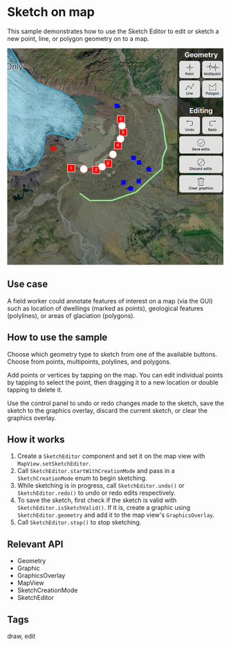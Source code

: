 # Sketch on map

This sample demonstrates how to use the Sketch Editor to edit or sketch a new point, line, or polygon geometry on to a map.

![](screenshot.png)

## Use case

A field worker could annotate features of interest on a map (via the GUI) such as location of dwellings (marked as points), geological features (polylines), or areas of glaciation (polygons).

## How to use the sample

Choose which geometry type to sketch from one of the available buttons. Choose from points, multipoints, polylines, and polygons.

Add points or vertices by tapping on the map. You can edit individual points by tapping to select the point, then dragging it to a new location or double tapping to delete it.

Use the control panel to undo or redo changes made to the sketch, save the sketch to the graphics overlay, discard the current sketch, or clear the graphics overlay.

## How it works

1. Create a `SketchEditor` component and set it on the map view with `MapView.setSketchEditor`.
2. Call `SketchEditor.startWithCreationMode` and pass in a `SketchCreationMode` enum to begin sketching.
3. While sketching is in progress, call `SketchEditor.undo()` or `SketchEditor.redo()` to undo or redo edits respectively.
4. To save the sketch, first check if the sketch is valid with `SketchEditor.isSketchValid()`. If it is, create a graphic using `SketchEditor.geometry` and add it to the map view's `GraphicsOverlay`.
5. Call `SketchEditor.stop()` to stop sketching.

## Relevant API

* Geometry
* Graphic
* GraphicsOverlay
* MapView
* SketchCreationMode
* SketchEditor

## Tags

draw, edit
